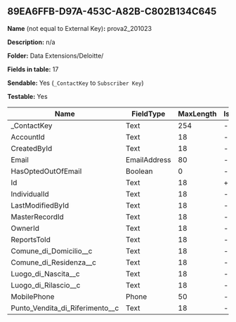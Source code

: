 ## 89EA6FFB-D97A-453C-A82B-C802B134C645

**Name** (not equal to External Key)**:** prova2_201023

**Description:** n/a

**Folder:** Data Extensions/Deloitte/

**Fields in table:** 17

**Sendable:** Yes (`_ContactKey` to `Subscriber Key`)

**Testable:** Yes

| Name | FieldType | MaxLength | IsPrimaryKey | IsNullable | DefaultValue |
| --- | --- | --- | --- | --- | --- |
| _ContactKey | Text | 254 | - | - |  |
| AccountId | Text | 18 | - | + |  |
| CreatedById | Text | 18 | - | + |  |
| Email | EmailAddress | 80 | - | + |  |
| HasOptedOutOfEmail | Boolean | 0 | - | + |  |
| Id | Text | 18 | + | - |  |
| IndividualId | Text | 18 | - | + |  |
| LastModifiedById | Text | 18 | - | + |  |
| MasterRecordId | Text | 18 | - | + |  |
| OwnerId | Text | 18 | - | + |  |
| ReportsToId | Text | 18 | - | + |  |
| Comune_di_Domicilio__c | Text | 18 | - | + |  |
| Comune_di_Residenza__c | Text | 18 | - | + |  |
| Luogo_di_Nascita__c | Text | 18 | - | + |  |
| Luogo_di_Rilascio__c | Text | 18 | - | + |  |
| MobilePhone | Phone | 50 | - | + |  |
| Punto_Vendita_di_Riferimento__c | Text | 18 | - | + |  |
